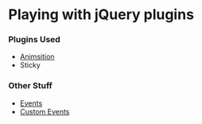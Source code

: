 <h1>Playing with jQuery plugins</h1>
<h3>Plugins Used</h3>
<ul>
	<li><a href="http://git.blivesta.com/animsition/">Animsition</a></li>
	<li><a href="http://stickyjs.com/"></a>Sticky</li>
</ul>
<h3>Other Stuff</h3>
<ul>
	<li><a href="http://learn.jquery.com/events/">Events</a></li>
	<li><a href="https://learn.jquery.com/events/introduction-to-custom-events/">Custom Events</a></li>
</ul>
